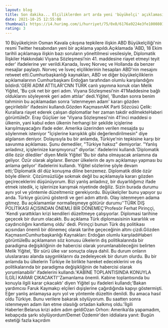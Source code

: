 ```yaml
--- 
layout: blog
title: Son dakika... Elçiliklerden art arda yeni 'büyükelçi' açıklaması: 'Geri adım attılar'
date: 2021-10-25 12:55:00
thumbnail: https://i4.hurimg.com/i/hurriyet/75/0x0/6176a9224e3fe10008019cc9.jpg
rating: 3
---
```

10 Büyükelçinin Osman Kavala çıkışına tepkilere ilişkin ABD Büyükelçiliği'nin resmi Twitter hesabından yeni bir açıklama yapıldı.Açıklamada 'ABD, 18 Ekim tarihli açıklamaya ilişkin bazı soruların yöneltilmesi vesilesiyle, Diplomatik İlişkiler Hakkındaki Viyana Sözleşmesi’nin 41. maddesine riayet etmeyi teyit eder' ifadelerine yer verildi.Kanada, İsveç Norveç ve Hollanda da benzer mesajlar paylaştı. Norveç ve İsveç elçiliklerinin hesapları ABD'nin mesajını retweet etti.Cumhurbaşkanlığı kaynakları, ABD ve diğer büyükelçiliklerin açıklamalarının Cumhurbaşkanı Erdoğan tarafından olumlu karşılandığını bildirdi.'GERİ ADIM ATTILAR'CNN TÜRK canlı yayınına konuk olan Melik Yiğitel, 'Bu çok net bir geri adım. Viyana Sözleşmesi’nin 41’Maddesine bağlı olduklarını söyleyerek geri adım attılar' dedi.Yiğitel, 'Bundan sonra benim tahminin bu açıklamadan sonra 'istenmeyen adam' kararı gözden geçirilebilir' ifadesini kullandı.Gözden KaçmasınAK Parti Sözcüsü Çelik: Kurallara riayet ederek çalışan diplomatlar her zaman takdir edilmekteHaberi görüntüleDr. Eray Güçlüer ise 'Viyana Sözleşmesi'nin 41'inci maddesi o ülkenin, yani kabul eden ülkenin herhangi bir şekilde içişlerine karışılmayacağını ifade eder. Amerika üzerinden verilen mesajda şu söylenmek isteniyor "İçişlerine karışıklık gibi değerlendirilmesin" diye algılansın deniyor. Dolayısıyla bu bir anlamda, Türkiye'nin tepkisine karşı bir savunma açıklaması. Şunu demediler, "Türkiye haksız" demiyorlar. "Yanlış anladınız, içişlerinize karışmıyoruz" diyorlar.' ifadelerini kullandı.'Diplomatik dille özür dilediler' diyen Melik Yiğitel 'Bu bir daha olmayacak anlamına da geliyor. Özür olarak algılanır. Benzer ülkelerin de aynı açıklamayı yapması bu anlama geliyor' ifadelerini kullandı. Yiğitel sözlerine şöyle devam etti;'Diplomatik dil düz konuşma diline benzemez. Diplomatik dilde özür böyle dilenir. Çözümsüzlüğe sokmak değil bu açıklamayla kararı gözden geçireceklerini düşünüyorum. Bizi yanlış anladınız, bir duyarlılığımız ifade etmek istedik, iç işlerinize karışmak niyetinde değiliz. Sizin burada durumu aynı yol ve yöntemle düzeltmeniz gerekiyordu. Büyükelçiler bunu yapıyor şu anda. Türkiye gücünü gösterdi ve geri adım attırdı. Olay istenmeyen adama gitmez. Bu açıklamamlar normalleşmeye götürür durumu''TÜRK DIŞ POLİTİKASI AÇISINDAN ÖNEMLİ BİR DÖNEMEÇ'Profesör Ferhat Pirinççi, 'Kendi yarattıkları krizi kendileri düzeltmeye çalışıyorlar. Diplomasi tarihine geçecek bir durum olacaktı. Bu açıklama Türk diplomasisinin kararlılık ve caydırıcılığını kanıtlamış oldu' dedi. Pirinççi bunun Türk dış politikası açısından önemli bir dönemeç olarak tarihe geçeceğinin altını çizdi.Gözden KaçmasınCumhurbaşkanlığı Kaynakları: Erdoğan olumlu karşıladıHaberi görüntüleBu açıklamanın söz konusu ülkelerin dış politikalarında bir paradigma değişikliğinin de habercisi olarak yorumlanabileceğini belirten Melik Yiğitel, 'Bir sürü ülke var sonuçta olaya dahil. Bu durum onların uluslararası alanda saygınlıklarını da zedeleyecek bir durum olurdu. Bu bir anlamda bu ülkelerin Türkiye ile birlikte hareket edeceklerini ve dış politikalarında bir paradigma değişikliğinin de habercisi olarak yorumlanabilir' ifadelerini kullandı.'KABİNE TOPLANTISINDA KONUYLA İLGİLİ KARAR ÇIKACAKTI''Zamanlama önemli. Kabine toplantısında bu konuyla ilgili karar çıkacaktı' diyen Yiğitel şu ifadeleri kullandı;'Bakan yardımcısı Faruk Kaymakçı elçileri dışişlerine çağırdığında kapıyı göstermişti. Eğer yanlış anlamaysa aynı yol ve yöntemle düzeltin denildi. Bu amaca hasıl oldu Türkiye. Bunu verilere bakarak söylüyorum. Bu saatten sonra istenmeyen adam ilan etme olasılığı ortadan kalkmış oldu.'İlgili Haberler:Belarus krizi adım adım geldiOzan Orhon: Amerika’da yapamadım, kebapçıda şarkı söylüyordum!Demet Özdemir'den iddialara yanıt: Bugün estetiği fazla kaçırdım